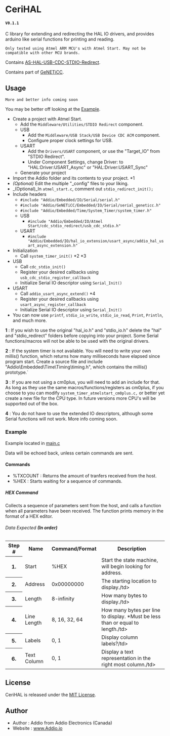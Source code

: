 # CeriHAL
#### `V0.1.1`

C library for extending and redirecting the HAL IO drivers, and provides arduino like serial functions for printing and reading.

`Only tested using Atmel ARM MCU's with Atmel Start. May not be compatible with other MCU brands.`
 
 Contains [AS-HAL-USB-CDC-STDIO-Redirect](https://github.com/AddioElectronics/AS-HAL-USB-CDC-STDIO-Redirect).
 
 Contains part of [GeNETiCC](https://github.com/AddioElectronics/GeNETiCC).
 
## Usage

`More and better info coming soon` 

You may be better off looking at the [Example](https://github.com/AddioElectronics/CeriHAL/blob/main/main.c).

- Create a project with Atmel Start.
  - Add the `Middleware/Utilities/STDIO Redirect` component.
  - USB
	- Add the `Middleware/USB Stack/USB Device CDC ACM` component.
	- Configure proper clock settings for USB.
  - USART
	- Add the `Drivers/USART` component, or use the "Target_IO" from "STDIO Redirect".
	- Under Component Settings, change Driver: to "HAL:Driver:USART_Async" or "HAL:Driver:USART_Sync"
  - Generate your project
- Import the Addio folder and its contents to your project. *1
- _(Optional)_ Edit the multiple "_config" files to your liking.
- _(Optional)_In `atmel_start.c`, comment out `stdio_redirect_init();`
- Include headers
  - `#include "Addio/Embedded/IO/Serial/serial.h"`
  - `#include "Addio/GeNETiCC/Embedded/IO/Serial/serial_geneticc.h"`
  - `#include "Addio/Embedded/Time/System_Timer/system_timer.h"`
  - USB
    - `#include "Addio/Embedded/IO/Atmel Start/cdc_stdio_redirect/usb_cdc_stdio.h"`
  - USART
     - `#include "Addio/Embedded/IO/hal_io_extension/usart_async/addio_hal_usart_async_extension.h"`
- Initialization
  - Call `system_timer_init()` *2 *3
- USB
  - Call `cdc_stdio_init()`
  - Register your desired callbacks using `usb_cdc_stdio_register_callback`
  - Initialize Serial IO descriptor using `Serial_Init()`
- USART
  - Call `addio_usart_async_extend()` *4
  - Register your desired callbacks using `usart_async_register_callback`
  - Initialize Serial IO descriptor using `Serial_Init()`
- You can now use `printf`, `stdio_io_write`, `stdio_io_read`, `Print`, `Println`, and much more.

**1** : If you wish to use the original "hal_io.h" and "stdio_io.h" delete the "hal" and "stdio_redirect" folders before copying into your project.
Some Serial functions/macros will not be able to be used with the original drivers.

**2** : If the system timer is not available. You will need to write your own millis() function, which returns how many milliseconds have elapsed since program start.
Create a source file and include "Addio\Embedded\Time\Timing\timing.h", which contains the millis() prototype.`

**3** : If you are not using a cm0plus, you will need to add an include for that. As long as they use the same macros/functions/registers as cm0plus, if you choose to you can modify `system_timer_atmelstart_cm0plus.c,` or better yet create a new file for the CPU type.  In future versions more CPU's will be supported out of the box.

**4** : You do not have to use the extended IO descriptors, although some Serial functions will not work. More info coming soon.


### Example

Example located in [main.c](https://github.com/AddioElectronics/CeriHAL/blob/main/main.c)

Data will be echoed back, unless certain commands are sent.

#### Commands
 - %TXCOUNT : Returns the amount of tranfers received from the host.
 - %HEX 	: Starts waiting for a sequence of commands.
 
 
##### HEX Command

Collects a sequence of parameters sent from the host, and calls a function when all parameters have been received.
The function prints memory in the format of a HEX editor.

###### Data Expected __(In order)__
<table>
  <tr> 
  <th>Step #</th>
  <th>Name</th>
  <th>Command/Format</th>
  <th>Description</th>
 </tr>
 <tr> 
  <th>1.</th>
  <td>Start</td>
  <td>%HEX</td>
  <td>Start the state machine, will begin looking for address.</td>
 </tr>
 <tr> 
  <th>2.</th>
  <td>Address</td>
  <td>0x00000000</td>
  <td>The starting location to display./td>
 </tr>
  <tr> 
  <th>3.</th>
  <td>Length</td>
  <td>8-infinity</td>
  <td>How many bytes to display./td>
 </tr>
  <tr> 
  <th>4.</th>
  <td>Line Length</td>
  <td>8, 16, 32, 64</td>
  <td>How many bytes per line to display. *Must be less than or equal to length./td>
 </tr>
  <tr> 
  <th>5.</th>
  <td>Labels</td>
  <td>0, 1</td>
  <td>Display column labels?/td>
 </tr>
  <tr> 
  <th>6.</th>
  <td>Text Column</td>
  <td>0, 1</td>
  <td>Display a text representation in the right most column./td>
 </tr>
 </table>

## License

CeriHAL is released under the [MIT License](http://www.opensource.org/licenses/MIT).

## Author

- Author : Addio from Addio Electronics (Canada)
- Website : www.Addio.io
